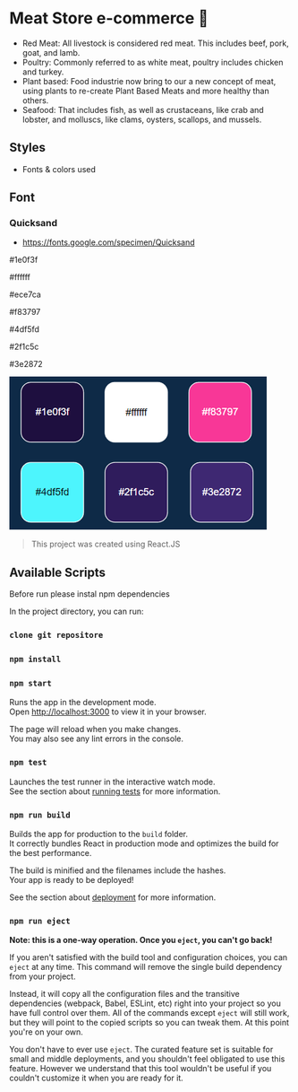 #   Meat Store e-commerce 🏪

* Red Meat: All livestock is considered red meat. This includes beef, pork, goat, and lamb.
* Poultry: Commonly referred to as white meat, poultry includes chicken and turkey.
* Plant based: Food industrie now bring to our a new concept of meat, using plants to re-create Plant Based Meats and more healthy than others.
* Seafood: That includes fish, as well as crustaceans, like crab and lobster, and molluscs, like clams, oysters, scallops, and mussels.

##  Styles
* Fonts & colors used

##  Font
### Quicksand
* https://fonts.google.com/specimen/Quicksand


#1e0f3f

#ffffff 

#ece7ca

#f83797

#4df5fd

#2f1c5c

#3e2872

<img  src='./paleta.png' with='auto'>

> This project was created using React.JS 

## Available Scripts
Before run please instal npm dependencies

In the project directory, you can run:

### `clone git repositore`
### `npm install`
### `npm start`

Runs the app in the development mode.\
Open [http://localhost:3000](http://localhost:3000) to view it in your browser.

The page will reload when you make changes.\
You may also see any lint errors in the console.

### `npm test`

Launches the test runner in the interactive watch mode.\
See the section about [running tests](https://facebook.github.io/create-react-app/docs/running-tests) for more information.

### `npm run build`

Builds the app for production to the `build` folder.\
It correctly bundles React in production mode and optimizes the build for the best performance.

The build is minified and the filenames include the hashes.\
Your app is ready to be deployed!

See the section about [deployment](https://facebook.github.io/create-react-app/docs/deployment) for more information.

### `npm run eject`

**Note: this is a one-way operation. Once you `eject`, you can't go back!**

If you aren't satisfied with the build tool and configuration choices, you can `eject` at any time. This command will remove the single build dependency from your project.

Instead, it will copy all the configuration files and the transitive dependencies (webpack, Babel, ESLint, etc) right into your project so you have full control over them. All of the commands except `eject` will still work, but they will point to the copied scripts so you can tweak them. At this point you're on your own.

You don't have to ever use `eject`. The curated feature set is suitable for small and middle deployments, and you shouldn't feel obligated to use this feature. However we understand that this tool wouldn't be useful if you couldn't customize it when you are ready for it.

